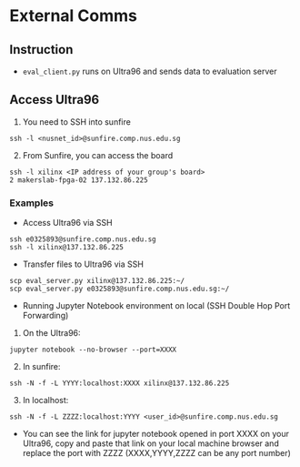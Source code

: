 # External Comms

## Instruction
- `eval_client.py` runs on Ultra96 and sends data to evaluation server

## Access Ultra96
1. You need to SSH into sunfire
```
ssh -l <nusnet_id>@sunfire.comp.nus.edu.sg 
```
2. From Sunfire, you can access the board
```
ssh -l xilinx <IP address of your group's board>
2 makerslab-fpga-02 137.132.86.225
```

### Examples
- Access Ultra96 via SSH
```
ssh e0325893@sunfire.comp.nus.edu.sg
ssh -l xilinx@137.132.86.225
```
- Transfer files to Ultra96 via SSH
```
scp eval_server.py xilinx@137.132.86.225:~/
scp eval_server.py e0325893@sunfire.comp.nus.edu.sg:~/
```
- Running Jupyter Notebook environment on local (SSH Double Hop Port Forwarding)
1. On the Ultra96:
```
jupyter notebook --no-browser --port=XXXX
```
2. In sunfire:
```
ssh -N -f -L YYYY:localhost:XXXX xilinx@137.132.86.225
```
3. In localhost:
```
ssh -N -f -L ZZZZ:localhost:YYYY <user_id>@sunfire.comp.nus.edu.sg
```
- You can see the link for jupyter notebook opened in port XXXX on your Ultra96, copy and paste that link on your local machine browser and replace the port with ZZZZ (XXXX,YYYY,ZZZZ can be any port number)